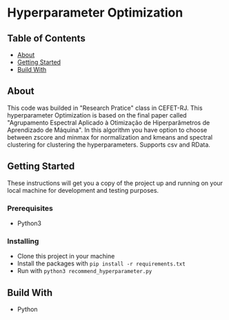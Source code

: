 # Hyperparameter Optimization

## Table of Contents
- [About](#about)
- [Getting Started](#getting_started)
- [Build With](#build_with)

## About <a name = "about"></a>
This code was builded in "Research Pratice" class in CEFET-RJ. This hyperparameter Optimization is based on the final paper called "Agrupamento Espectral Aplicado à Otimização de Hiperparâmetros de Aprendizado de Máquina". In this 
algorithm you have option to choose between zscore and minmax for normalization and kmeans and spectral clustering for clustering the hyperparameters. Supports csv and RData.

## Getting Started <a name = "getting_started"></a>
These instructions will get you a copy of the project up and running on your local machine for development and testing purposes.

### Prerequisites
- Python3

### Installing
- Clone this project in your machine
- Install the packages with `pip install -r requirements.txt`
- Run with `python3 recommend_hyperparameter.py`

## Build With <a name = "build_with">
- Python